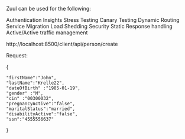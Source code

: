 Zuul can be used for the following:

Authentication
Insights
Stress Testing
Canary Testing
Dynamic Routing
Service Migration
Load Shedding
Security
Static Response handling
Active/Active traffic management


http://localhost:8500/client/api/person/create

Request:

{
	
	"firstName":"John",
	"lastName":"Krelle22",
	"dateOfBirth" :"1985-01-19",
	"gender" :"M",
	"cin" :"00300032",
	"pregnancyActive":"false",
	"maritalStatus":"married",
	"disabilityActive":"false",
	"ssn":"4555556637"
	
}